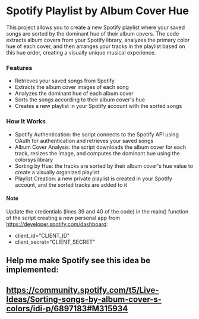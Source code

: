 # Spotify Playlist by Album Cover Hue
This project allows you to create a new Spotify playlist where your saved songs are sorted by the dominant hue of their album covers. The code extracts album covers from your Spotify library, analyzes the primary color hue of each cover, and then arranges your tracks in the playlist based on this hue order, creating a visually unique musical experience.

### Features
- Retrieves your saved songs from Spotify
- Extracts the album cover images of each song
- Analyzes the dominant hue of each album cover
- Sorts the songs according to their album cover's hue
- Creates a new playlist in your Spotify account with the sorted songs

### How It Works
- Spotify Authentication: the script connects to the Spotify API using OAuth for authentication and retrieves your saved songs
- Album Cover Analysis: the script downloads the album cover for each track, resizes the image, and computes the dominant hue using the colorsys library
- Sorting by Hue: the tracks are sorted by their album cover's hue value to create a visually organized playlist
- Playlist Creation: a new private playlist is created in your Spotify account, and the sorted tracks are added to it

#### Note
Update the credentials (lines 39 and 40 of the code) in the main() function of the script creating a new personal app from https://developer.spotify.com/dashboard:
- client_id="CLIENT_ID"
- client_secret="CLIENT_SECRET"

## Help me make Spotify see this idea be implemented:
## https://community.spotify.com/t5/Live-Ideas/Sorting-songs-by-album-cover-s-colors/idi-p/6897183#M315934
